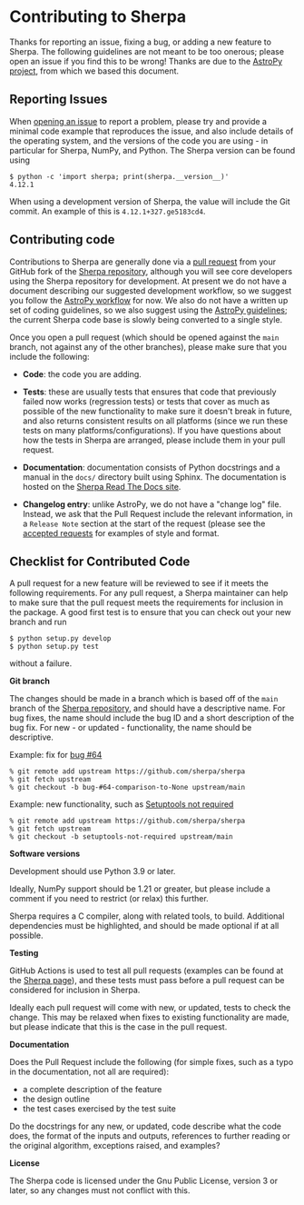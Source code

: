 Contributing to Sherpa
======================

Thanks for reporting an issue, fixing a bug, or adding a new feature to
Sherpa. The following guidelines are not meant to be too onerous; please open
an issue if you find this to be wrong! Thanks are due to the [AstroPy
project](http://www.astropy.org/), from which we based this document.

Reporting Issues
----------------

When [opening an issue](https://github.com/sherpa/sherpa/issues) to report a
problem, please try and provide a minimal code example that reproduces the
issue, and also include details of the operating system, and the versions of
the code you are using - in particular for Sherpa, NumPy, and Python. The
Sherpa version can be found using

    $ python -c 'import sherpa; print(sherpa.__version__)'
    4.12.1

When using a development version of Sherpa, the value will include the
Git commit. An example of this is ``4.12.1+327.ge5183cd4``.

Contributing code
-----------------

Contributions to Sherpa are generally done via a [pull
request](https://github.com/sherpa/sherpa/pulls) from your GitHub fork of the
[Sherpa repository](https://github.com/sherpa/sherpa), although you will see
core developers using the Sherpa repository for development. At present we do
not have a document describing our suggested development workflow, so we
suggest you follow the [AstroPy
workflow](http://docs.astropy.org/en/latest/development/workflow/development_workflow.html)
for now. We also do not have a written up set of coding guidelines, so we also
suggest using the [AstroPy
guidelines](http://docs.astropy.org/en/latest/development/codeguide.html); the
current Sherpa code base is slowly being converted to a single style.

Once you open a pull request (which should be opened against the ``main``
branch, not against any of the other branches), please make sure that you
include the following:

- **Code**: the code you are adding.

- **Tests**: these are usually tests that ensures that code that previously
  failed now works (regression tests) or tests that cover as much as possible
  of the new functionality to make sure it doesn't break in future, and also
  returns consistent results on all platforms (since we run these tests on many
  platforms/configurations). If you have questions about how the tests in
  Sherpa are arranged, please include them in your pull request.

- **Documentation**: documentation consists of Python docstrings and a
  manual in the ``docs/`` directory built using Sphinx. The documentation
  is hosted on the [Sherpa Read The Docs site](https://sherpa.readthedocs.io/).

- **Changelog entry**: unlike AstroPy, we do not have a "change log" file.
  Instead, we ask that the Pull Request include the relevant information,
  in a ``Release Note`` section at the start of the request (please see
  the [accepted requests](https://github.com/sherpa/sherpa/pulls?q=is%3Apr+is%3Aclosed)
  for examples of style and format.

Checklist for Contributed Code
------------------------------

A pull request for a new feature will be reviewed to see if it meets the
following requirements.  For any pull request, a Sherpa maintainer can help to
make sure that the pull request meets the requirements for inclusion in the
package. A good first test is to ensure that you can check out your new branch
and run

    $ python setup.py develop
    $ python setup.py test

without a failure.

**Git branch**

The changes should be made in a branch which is based off of the ``main``
branch of the [Sherpa repository](https://github.com/sherpa/sherpa), and
should have a descriptive name. For bug fixes, the name should include the
bug ID and a short description of the bug fix. For new - or updated -
functionality, the name should be descriptive.

Example: fix for [bug #64](https://github.com/sherpa/sherpa/issues/64)

    % git remote add upstream https://github.com/sherpa/sherpa
    % git fetch upstream
    % git checkout -b bug-#64-comparison-to-None upstream/main

Example: new functionality, such as
[Setuptools not required](https://github.com/sherpa/sherpa/pull/65)

    % git remote add upstream https://github.com/sherpa/sherpa
    % git fetch upstream
    % git checkout -b setuptools-not-required upstream/main

**Software versions**

Development should use Python 3.9 or later.

Ideally, NumPy support should be 1.21 or greater, but please include a comment
if you need to restrict (or relax) this further.

Sherpa requires a C compiler, along with related tools, to build. Additional
dependencies must be highlighted, and should be made optional if at all possible.

**Testing**

GitHub Actions is used to test all pull requests
(examples can be found at the [Sherpa
page](https://github.com/sherpa/sherpa/actions)), and these tests must pass
before a pull request can be considered for inclusion in Sherpa.

Ideally each pull request will come with new, or updated, tests to check
the change. This may be relaxed when fixes to existing functionality are
made, but please indicate that this is the case in the pull request.

**Documentation**

Does the Pull Request include the following (for simple fixes, such as
a typo in the documentation, not all are required):

 - a complete description of the feature
 - the design outline
 - the test cases exercised by the test suite

Do the docstrings for any  new, or updated, code describe what the
code does, the format of the inputs and outputs, references to
further reading or the original algorithm, exceptions raised, and
examples?

**License**

The Sherpa code is licensed under the Gnu Public License, version 3
or later, so any changes must not conflict with this.
